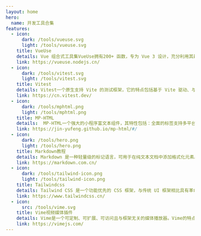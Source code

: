 ```yaml
---
layout: home
hero:
  name: 开发工具合集
features:
  - icon:
      dark: /tools/vueuse.svg
      light: /tools/vueuse.svg
    title: VueUse
    details: Vue 组合式工具集VueUse拥有200+ 函数，专为 Vue 3 设计，充分利用其最新功能，使用 TypeScript 编写，带有完整的 TS 文档，与服务器端渲染/生成完美配合，支持各种插件，如 Router、Firebase、RxJS 等...
    link: https://vueuse.nodejs.cn/
  - icon:
      dark: /tools/vitest.svg
      light: /tools/vitest.svg
    title: Vitest
    details: Vitest一个原生支持 Vite 的测试框架，它的特点包括基于 Vite 驱动、与 Jest 兼容、智能且即时的监视模式、ESM、TypeScript、JSX 支持等，Vitest 旨在将自己定位为 Vite 项目的首选测试框架...
    link: https://cn.vitest.dev/
  - icon:
      dark: /tools/mphtml.png
      light: /tools/mphtml.png
    title: MP-HTML
    details:  MP-HTML一个强大的小程序富文本组件，其特性包括：全面的标签支持多平台使用支持、丰富的附加功能；MP-HTML支持支持多种文本格式渲染，还支持指定API监听、插件使用、二次开发...
    link: https://jin-yufeng.github.io/mp-html/#/
  - icon:
      dark: /tools/hero.png
      light: /tools/hero.png
    title: Markdown教程
    details: Markdown 是一种轻量级的标记语言，可用于在纯文本文档中添加格式化元素。是世界上最受欢迎的标记语言之一，它允许人们使用易读易写的纯文本格式编写文档，Markdown文件的后缀名便是“.md”...
    link: https://markdown.com.cn/
  - icon:
      dark: /tools/tailwind-icon.png
      light: /tools/tailwind-icon.png
    title: Tailwindcss
    details: Tailwind CSS 是一个功能优先的 CSS 框架，与传统 UI 框架相比具有革命性的设计理念。以下是其核心特点减少上下文切换：无需在HTML/CSS文件间跳转;设计一致性：内置设计系统约束、预设统一样式类名...
    link: https://www.tailwindcss.cn/
  - icon: 
      src: /tools/vime.svg
    title: Vime视频媒体插件
    details: Vime是一个可定制、可扩展、可访问且与框架无关的媒体播放器。Vime的特点包括多提供商支持（HTML5， HLS, YouTube， Vimeo等）、一个API可以统治所有API 、设计时考虑到移动和桌面...
    link: https://vimejs.com/
---
```


